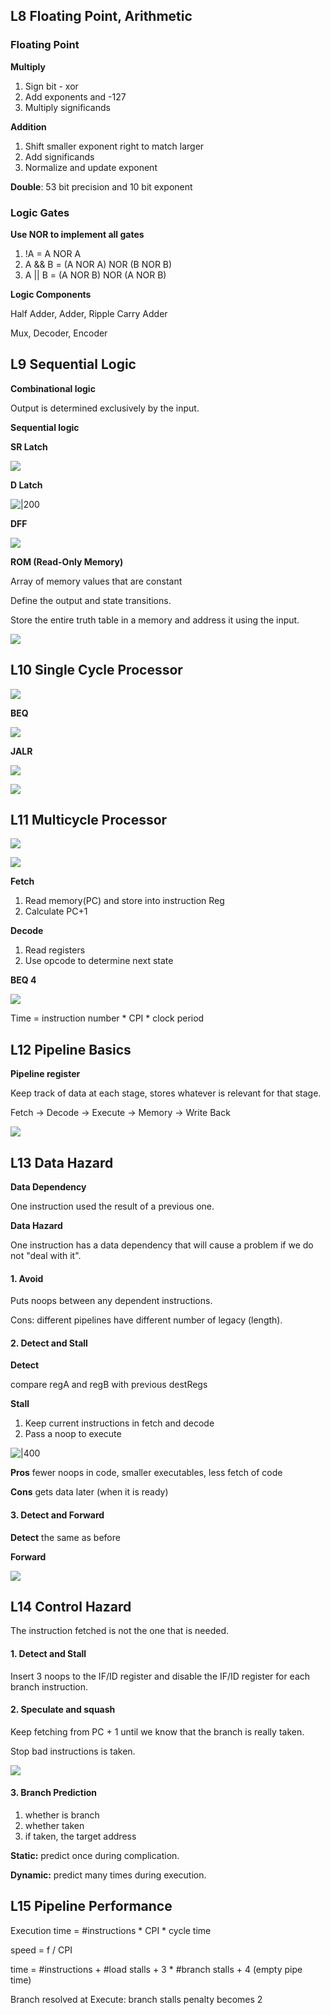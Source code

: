 ## L8 Floating Point, Arithmetic

### Floating Point

**Multiply**

1. Sign bit - xor
2. Add exponents and -127
3. Multiply significands

**Addition**

1. Shift smaller exponent right to match larger
2. Add significands
3. Normalize and update exponent

**Double**: 53 bit precision and 10 bit exponent

### Logic Gates

**Use NOR to implement all gates**

1. !A = A NOR A
2. A && B = (A NOR A) NOR (B NOR B)
3. A || B = (A NOR B) NOR (A NOR B)

**Logic Components**

Half Adder, Adder, Ripple Carry Adder

Mux, Decoder, Encoder



## L9 Sequential Logic

**Combinational logic**

Output is determined exclusively by the input.

**Sequential logic**

**SR Latch**

![](./attachments/image-20211028035011980.png)

**D Latch**

![|200](./attachments/image-20211028035051642.png)

**DFF**

![](./attachments/image-20211028035445292.png)

**ROM (Read-Only Memory)**

Array of memory values that are constant

Define the output and state transitions.

Store the entire truth table in a memory and address it using the input.

![](./attachments/image-20211028040139325.png)



## L10  Single Cycle Processor

![](./attachments/image-20211028041006999.png)

**BEQ**

![](./attachments/image-20211028041817655.png)

**JALR**

![](./attachments/image-20211028042318436.png)

![](./attachments/image-20211028042411986.png)



## L11 Multicycle Processor

![](./attachments/image-20211028042944334.png)

![](./attachments/image-20211028043007717.png)

**Fetch**

1. Read memory(PC) and store into instruction Reg
2. Calculate PC+1

**Decode**

1. Read registers
2. Use opcode to determine next state

**BEQ 4**

![](./attachments/image-20211028044257876.png)

Time = instruction number * CPI * clock period



## L12 Pipeline Basics

**Pipeline register**

Keep track of data at each stage, stores whatever is relevant for that stage.

Fetch -> Decode -> Execute -> Memory -> Write Back

![](./attachments/image-20211029171244109.png)


## L13 Data Hazard

**Data Dependency**

One instruction used the result of a previous one.

**Data Hazard**

One instruction has a data dependency that will cause a problem if we do not "deal with it".

#### **1. Avoid**

Puts noops between any dependent instructions.

Cons: different pipelines have different number of legacy (length).

#### **2. Detect and Stall**

**Detect**

compare regA and regB with previous destRegs

**Stall**

1. Keep current instructions in fetch and decode
2. Pass a noop to execute

![|400](./attachments/image-20211029173130985.png)

**Pros** fewer noops in code, smaller executables, less fetch of code

**Cons** gets data later (when it is ready)

#### **3. Detect and Forward**

**Detect** the same as before

**Forward**

![](./attachments/image-20211211202756267.png)



## L14 Control Hazard

The instruction fetched is not the one that is needed.

#### 1. Detect and Stall

Insert 3 noops to the IF/ID register and disable the IF/ID register for each branch instruction.

#### 2. Speculate and squash

Keep fetching from PC + 1 until we know that the branch is really taken. 

Stop bad instructions is taken.

![](./attachments/image-20211211203828081.png)

#### 3. Branch Prediction

1. whether is branch
2. whether taken
3. if taken, the target address

**Static:** predict once during complication.

**Dynamic:**  predict many times during execution.



## L15 Pipeline Performance

Execution time = \#instructions * CPI * cycle time

speed = f / CPI

time = \#instructions + \#load stalls + 3 * \#branch stalls + 4 (empty pipe time)

Branch resolved at Execute: branch stalls penalty becomes 2


